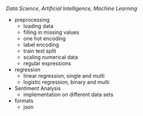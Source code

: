 *Data Science, Artificial Intelligence, Machine Learning*

- preprocessing
  - loading data
  - filling in missing values
  - one hot encoding
  - label encoding
  - train test split
  - scaling numerical data
  - regular expressions
- regression
  - linear regression, single and multi
  - logistic regression, binary and multi
- Sentiment Analysis
  - implementation on different data sets
- formats
  - json
